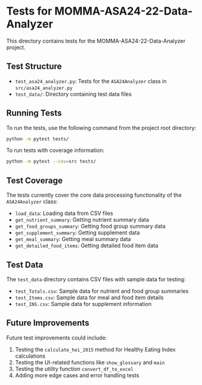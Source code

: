 # Tests for MOMMA-ASA24-22-Data-Analyzer

This directory contains tests for the MOMMA-ASA24-22-Data-Analyzer project.

## Test Structure

- `test_asa24_analyzer.py`: Tests for the `ASA24Analyzer` class in `src/asa24_analyzer.py`
- `test_data/`: Directory containing test data files

## Running Tests

To run the tests, use the following command from the project root directory:

```bash
python -m pytest tests/
```

To run tests with coverage information:

```bash
python -m pytest --cov=src tests/
```

## Test Coverage

The tests currently cover the core data processing functionality of the `ASA24Analyzer` class:

- `load_data`: Loading data from CSV files
- `get_nutrient_summary`: Getting nutrient summary data
- `get_food_groups_summary`: Getting food group summary data
- `get_supplement_summary`: Getting supplement data
- `get_meal_summary`: Getting meal summary data
- `get_detailed_food_items`: Getting detailed food item data

## Test Data

The `test_data` directory contains CSV files with sample data for testing:

- `test_Totals.csv`: Sample data for nutrient and food group summaries
- `test_Items.csv`: Sample data for meal and food item details
- `test_INS.csv`: Sample data for supplement information

## Future Improvements

Future test improvements could include:

1. Testing the `calculate_hei_2015` method for Healthy Eating Index calculations
2. Testing the UI-related functions like `show_glossary` and `main`
3. Testing the utility function `convert_df_to_excel`
4. Adding more edge cases and error handling tests